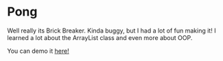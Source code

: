 # Pong
Well really its Brick Breaker. Kinda buggy, but I had a lot of fun making it! I learned a lot about the ArrayList class and even more about OOP. 

You can demo it [here!](https://www.openprocessing.org/sketch/889858)
